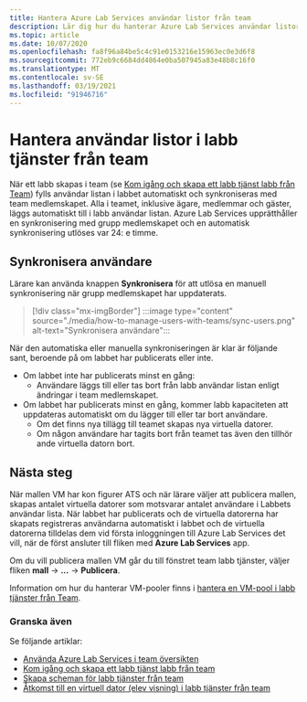 ```yaml
---
title: Hantera Azure Lab Services användar listor från team
description: Lär dig hur du hanterar Azure Lab Services användar listor från team.
ms.topic: article
ms.date: 10/07/2020
ms.openlocfilehash: fa8f96a84be5c4c91e0153216e15963ec0e3d6f8
ms.sourcegitcommit: 772eb9c6684dd4864e0ba507945a83e48b8c16f0
ms.translationtype: MT
ms.contentlocale: sv-SE
ms.lasthandoff: 03/19/2021
ms.locfileid: "91946716"
---
```

# <a name="manage-lab-services-user-lists-from-teams"></a>Hantera användar listor i labb tjänster från team

När ett labb skapas i team (se [Kom igång och skapa ett labb tjänst labb från Team](how-to-get-started-create-lab-within-teams.md)) fylls användar listan i labbet automatiskt och synkroniseras med team medlemskapet. Alla i teamet, inklusive ägare, medlemmar och gäster, läggs automatiskt till i labb användar listan. Azure Lab Services upprätthåller en synkronisering med grupp medlemskapet och en automatisk synkronisering utlöses var 24: e timme. 

## <a name="sync-users"></a>Synkronisera användare

Lärare kan använda knappen **Synkronisera** för att utlösa en manuell synkronisering när grupp medlemskapet har uppdaterats. 

> [!div class="mx-imgBorder"]
> :::image type="content" source="./media/how-to-manage-users-with-teams/sync-users.png" alt-text="Synkronisera användare":::

När den automatiska eller manuella synkroniseringen är klar är följande sant, beroende på om labbet har publicerats eller inte.

* Om labbet inte har publicerats minst en gång:
    * Användare läggs till eller tas bort från labb användar listan enligt ändringar i team medlemskapet. 
* Om labbet har publicerats minst en gång, kommer labb kapaciteten att uppdateras automatiskt om du lägger till eller tar bort användare.
    * Om det finns nya tillägg till teamet skapas nya virtuella datorer.
    * Om någon användare har tagits bort från teamet tas även den tillhör ande virtuella datorn bort.

## <a name="next-steps"></a>Nästa steg

När mallen VM har kon figurer ATS och när lärare väljer att publicera mallen, skapas antalet virtuella datorer som motsvarar antalet användare i Labbets användar lista. När labbet har publicerats och de virtuella datorerna har skapats registreras användarna automatiskt i labbet och de virtuella datorerna tilldelas dem vid första inloggningen till Azure Lab Services det vill, när de först ansluter till fliken med **Azure Lab Services** app. 

Om du vill publicera mallen VM går du till fönstret team labb tjänster, väljer fliken **mall** -> **...**  ->  **Publicera**.

Information om hur du hanterar VM-pooler finns i [hantera en VM-pool i labb tjänster från Team](how-to-manage-vm-pool-within-teams.md).

### <a name="also-review"></a>Granska även

Se följande artiklar:

- [Använda Azure Lab Services i team översikten](lab-services-within-teams-overview.md)
- [Kom igång och skapa ett labb tjänst labb från team](how-to-get-started-create-lab-within-teams.md)
- [Skapa scheman för labb tjänster från team](how-to-create-schedules-within-teams.md)
- [Åtkomst till en virtuell dator (elev visning) i labb tjänster från team](how-to-access-vm-for-students-within-teams.md)

